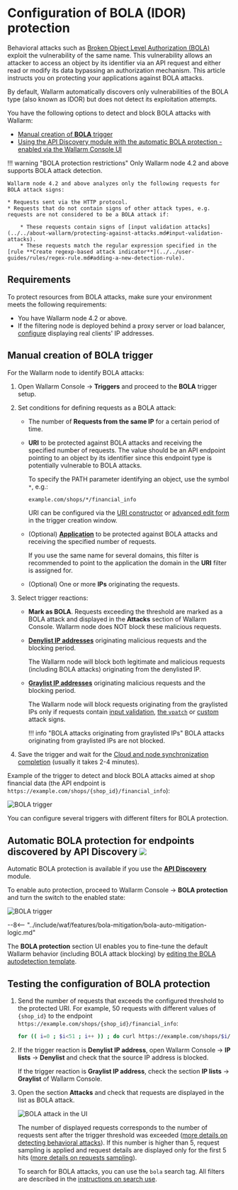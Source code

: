 [variability-in-endpoints-docs]:       ../../api-discovery/exploring.md#variability-in-endpoints
[changes-in-api-docs]:       ../../api-discovery/track-changes.md
[bola-protection-for-endpoints-docs]:  ../../api-discovery/bola-protection.md

# Configuration of BOLA (IDOR) protection

Behavioral attacks such as [Broken Object Level Authorization (BOLA)](../../attacks-vulns-list.md#broken-object-level-authorization-bola) exploit the vulnerability of the same name. This vulnerability allows an attacker to access an object by its identifier via an API request and either read or modify its data bypassing an authorization mechanism. This article instructs you on protecting your applications against BOLA attacks.

By default, Wallarm automatically discovers only vulnerabilities of the BOLA type (also known as IDOR) but does not detect its exploitation attempts.

You have the following options to detect and block BOLA attacks with Wallarm:

* [Manual creation of **BOLA** trigger](#manual-creation-of-bola-trigger)
* [Using the API Discovery module with the automatic BOLA protection - enabled via the Wallarm Console UI](#automatic-bola-protection-for-endpoints-discovered-by-api-discovery)

!!! warning "BOLA protection restrictions"
    Only Wallarm node 4.2 and above supports BOLA attack detection.

    Wallarm node 4.2 and above analyzes only the following requests for BOLA attack signs:

    * Requests sent via the HTTP protocol.
    * Requests that do not contain signs of other attack types, e.g. requests are not considered to be a BOLA attack if:

        * These requests contain signs of [input validation attacks](../../about-wallarm/protecting-against-attacks.md#input-validation-attacks).
        * These requests match the regular expression specified in the [rule **Create regexp-based attack indicator**](../../user-guides/rules/regex-rule.md#adding-a-new-detection-rule).

## Requirements

To protect resources from BOLA attacks, make sure your environment meets the following requirements:

* You have Wallarm node 4.2 or above.
* If the filtering node is deployed behind a proxy server or load balancer, [configure](../using-proxy-or-balancer-en.md) displaying real clients' IP addresses.

## Manual creation of BOLA trigger

For the Wallarm node to identify BOLA attacks:

1. Open Wallarm Console → **Triggers** and proceed to the **BOLA** trigger setup.
1. Set conditions for defining requests as a BOLA attack:

    * The number of **Requests from the same IP** for a certain period of time.
    * **URI** to be protected against BOLA attacks and receiving the specified number of requests. The value should be an API endpoint pointing to an object by its identifier since this endpoint type is potentially vulnerable to BOLA attacks.

        To specify the PATH parameter identifying an object, use the symbol `*`, e.g.:

        ```bash
        example.com/shops/*/financial_info
        ```

        URI can be configured via the [URI constructor](../../user-guides/rules/add-rule.md#uri-constructor) or [advanced edit form](../../user-guides/rules/add-rule.md#advanced-edit-form) in the trigger creation window.

    * (Optional) [**Application**](../../user-guides/settings/applications.md) to be protected against BOLA attacks and receiving the specified number of requests.

        If you use the same name for several domains, this filter is recommended to point to the application the domain in the **URI** filter is assigned for.

    * (Optional) One or more **IPs** originating the requests.
1. Select trigger reactions:

    * **Mark as BOLA**. Requests exceeding the threshold are marked as a BOLA attack and displayed in the **Attacks** section of Wallarm Console. Wallarm node does NOT block these malicious requests.
    * [**Denylist IP addresses**](../../user-guides/ip-lists/denylist.md) originating malicious requests and the blocking period.
    
        The Wallarm node will block both legitimate and malicious requests (including BOLA attacks) originating from the denylisted IP.
    
    * [**Graylist IP addresses**](../../user-guides/ip-lists/graylist.md) originating  malicious requests and the blocking period.
    
        The Wallarm node will block requests originating from the graylisted IPs only if requests contain [input validation](../../about-wallarm/protecting-against-attacks.md#input-validation-attacks), [the `vpatch`](../../user-guides/rules/vpatch-rule.md) or [custom](../../user-guides/rules/regex-rule.md) attack signs.
        
        !!! info "BOLA attacks originating from graylisted IPs"
            BOLA attacks originating from graylisted IPs are not blocked.
1. Save the trigger and wait for the [Cloud and node synchronization completion](../configure-cloud-node-synchronization-en.md) (usually it takes 2-4 minutes).

Example of the trigger to detect and block BOLA attacks aimed at shop financial data (the API endpoint is `https://example.com/shops/{shop_id}/financial_info`):

![BOLA trigger](../../images/user-guides/triggers/trigger-example7.png)

You can configure several triggers with different filters for BOLA protection.

## Automatic BOLA protection for endpoints discovered by API Discovery <a href="../../../about-wallarm/subscription-plans/#waap-and-advanced-api-security"><img src="../../../images/api-security-tag.svg" style="border: none;"></a>

Automatic BOLA protection is available if you use the **[API Discovery](../../api-discovery/overview.md)** module.

To enable auto protection, proceed to Wallarm Console → **BOLA protection** and turn the switch to the enabled state:

![BOLA trigger](../../images/user-guides/bola-protection/trigger-enabled-state.png)

--8<-- "../include/waf/features/bola-mitigation/bola-auto-mitigation-logic.md"

The **BOLA protection** section UI enables you to fine-tune the default Wallarm behavior (including BOLA attack blocking) by [editing the BOLA autodetection template](../../user-guides/bola-protection.md).

## Testing the configuration of BOLA protection

1. Send the number of requests that exceeds the configured threshold to the protected URI. For example, 50 requests with different values of `{shop_id}` to the endpoint `https://example.com/shops/{shop_id}/financial_info`:

    ```bash
    for (( i=0 ; $i<51 ; i++ )) ; do curl https://example.com/shops/$i/financial_info ; done
    ```
1. If the trigger reaction is **Denylist IP address**, open Wallarm Console → **IP lists** → **Denylist** and check that the source IP address is blocked.

    If the trigger reaction is **Graylist IP address**, check the section **IP lists** → **Graylist** of Wallarm Console.
1. Open the section **Attacks** and check that requests are displayed in the list as BOLA attack.

    ![BOLA attack in the UI](../../images/user-guides/events/bola-attack.png)

    The number of displayed requests corresponds to the number of requests sent after the trigger threshold was exceeded ([more details on detecting behavioral attacks](../../about-wallarm/protecting-against-attacks.md#behavioral-attacks)). If this number is higher than 5, request sampling is applied and request details are displayed only for the first 5 hits ([more details on requests sampling](../../user-guides/events/analyze-attack.md#sampling-of-hits)).

    To search for BOLA attacks, you can use the `bola` search tag. All filters are described in the [instructions on search use](../../user-guides/search-and-filters/use-search.md).
